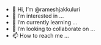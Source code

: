 - 👋 Hi, I’m @rameshjakkuluri
- 👀 I’m interested in ...
- 🌱 I’m currently learning ...
- 💞️ I’m looking to collaborate on ...
- 📫 How to reach me ...

<!---
rameshjakkuluri/rameshjakkuluri is a ✨ special ✨ repository because its `README.md` (this file) appears on your GitHub profile.
You can click the Preview link to take a look at your changes.
--->

